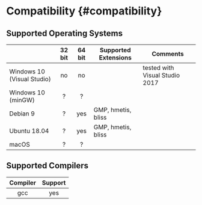 # Compatibility {#compatibility}
## Supported Operating Systems

|   | 32 bit | 64 bit | Supported Extensions | Comments |
|---|:---:|:---:|---|---|
| Windows 10 (Visual Studio) | no | no |  | tested with Visual Studio 2017 |
| Windows 10 (minGW) | ? | ? |  |  |
| Debian 9 | ? | yes | GMP, hmetis, bliss |  |
| Ubuntu 18.04 | ? | yes | GMP, hmetis, bliss |  |
| macOS | ? | ? |   |  |

## Supported Compilers
| Compiler | Support |
|:---:     |:---:    |
| gcc      | yes     |
